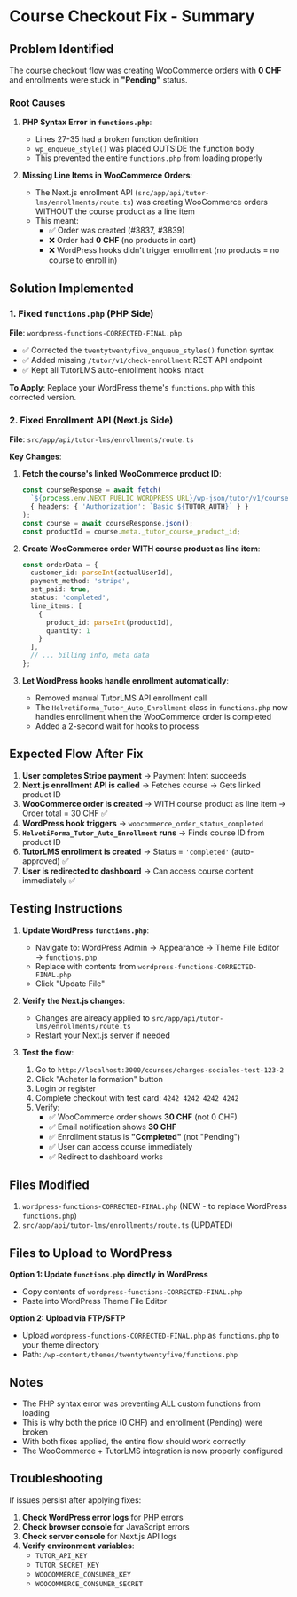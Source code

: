 # Course Checkout Fix - Summary

## Problem Identified

The course checkout flow was creating WooCommerce orders with **0 CHF** and enrollments were stuck in **"Pending"** status.

### Root Causes

1. **PHP Syntax Error in `functions.php`**:
   - Lines 27-35 had a broken function definition
   - `wp_enqueue_style()` was placed OUTSIDE the function body
   - This prevented the entire `functions.php` from loading properly

2. **Missing Line Items in WooCommerce Orders**:
   - The Next.js enrollment API (`src/app/api/tutor-lms/enrollments/route.ts`) was creating WooCommerce orders WITHOUT the course product as a line item
   - This meant:
     - ✅ Order was created (#3837, #3839)
     - ❌ Order had **0 CHF** (no products in cart)
     - ❌ WordPress hooks didn't trigger enrollment (no products = no course to enroll in)

## Solution Implemented

### 1. Fixed `functions.php` (PHP Side)

**File**: `wordpress-functions-CORRECTED-FINAL.php`

- ✅ Corrected the `twentytwentyfive_enqueue_styles()` function syntax
- ✅ Added missing `/tutor/v1/check-enrollment` REST API endpoint
- ✅ Kept all TutorLMS auto-enrollment hooks intact

**To Apply**: Replace your WordPress theme's `functions.php` with this corrected version.

### 2. Fixed Enrollment API (Next.js Side)

**File**: `src/app/api/tutor-lms/enrollments/route.ts`

**Key Changes**:

1. **Fetch the course's linked WooCommerce product ID**:
   ```typescript
   const courseResponse = await fetch(
     `${process.env.NEXT_PUBLIC_WORDPRESS_URL}/wp-json/tutor/v1/courses/${courseId}`,
     { headers: { 'Authorization': `Basic ${TUTOR_AUTH}` } }
   );
   const course = await courseResponse.json();
   const productId = course.meta._tutor_course_product_id;
   ```

2. **Create WooCommerce order WITH course product as line item**:
   ```typescript
   const orderData = {
     customer_id: parseInt(actualUserId),
     payment_method: 'stripe',
     set_paid: true,
     status: 'completed',
     line_items: [
       {
         product_id: parseInt(productId),
         quantity: 1
       }
     ],
     // ... billing info, meta data
   };
   ```

3. **Let WordPress hooks handle enrollment automatically**:
   - Removed manual TutorLMS API enrollment call
   - The `HelvetiForma_Tutor_Auto_Enrollment` class in `functions.php` now handles enrollment when the WooCommerce order is completed
   - Added a 2-second wait for hooks to process

## Expected Flow After Fix

1. **User completes Stripe payment** → Payment Intent succeeds
2. **Next.js enrollment API is called** → Fetches course → Gets linked product ID
3. **WooCommerce order is created** → WITH course product as line item → Order total = 30 CHF ✅
4. **WordPress hook triggers** → `woocommerce_order_status_completed` 
5. **`HelvetiForma_Tutor_Auto_Enrollment` runs** → Finds course ID from product ID
6. **TutorLMS enrollment is created** → Status = `'completed'` (auto-approved) ✅
7. **User is redirected to dashboard** → Can access course content immediately ✅

## Testing Instructions

1. **Update WordPress `functions.php`**:
   - Navigate to: WordPress Admin → Appearance → Theme File Editor → `functions.php`
   - Replace with contents from `wordpress-functions-CORRECTED-FINAL.php`
   - Click "Update File"

2. **Verify the Next.js changes**:
   - Changes are already applied to `src/app/api/tutor-lms/enrollments/route.ts`
   - Restart your Next.js server if needed

3. **Test the flow**:
   1. Go to `http://localhost:3000/courses/charges-sociales-test-123-2`
   2. Click "Acheter la formation" button
   3. Login or register
   4. Complete checkout with test card: `4242 4242 4242 4242`
   5. Verify:
      - ✅ WooCommerce order shows **30 CHF** (not 0 CHF)
      - ✅ Email notification shows **30 CHF**
      - ✅ Enrollment status is **"Completed"** (not "Pending")
      - ✅ User can access course immediately
      - ✅ Redirect to dashboard works

## Files Modified

1. `wordpress-functions-CORRECTED-FINAL.php` (NEW - to replace WordPress `functions.php`)
2. `src/app/api/tutor-lms/enrollments/route.ts` (UPDATED)

## Files to Upload to WordPress

**Option 1: Update `functions.php` directly in WordPress**
- Copy contents of `wordpress-functions-CORRECTED-FINAL.php`
- Paste into WordPress Theme File Editor

**Option 2: Upload via FTP/SFTP**
- Upload `wordpress-functions-CORRECTED-FINAL.php` as `functions.php` to your theme directory
- Path: `/wp-content/themes/twentytwentyfive/functions.php`

## Notes

- The PHP syntax error was preventing ALL custom functions from loading
- This is why both the price (0 CHF) and enrollment (Pending) were broken
- With both fixes applied, the entire flow should work correctly
- The WooCommerce + TutorLMS integration is now properly configured

## Troubleshooting

If issues persist after applying fixes:

1. **Check WordPress error logs** for PHP errors
2. **Check browser console** for JavaScript errors
3. **Check server console** for Next.js API logs
4. **Verify environment variables**:
   - `TUTOR_API_KEY`
   - `TUTOR_SECRET_KEY`
   - `WOOCOMMERCE_CONSUMER_KEY`
   - `WOOCOMMERCE_CONSUMER_SECRET`

